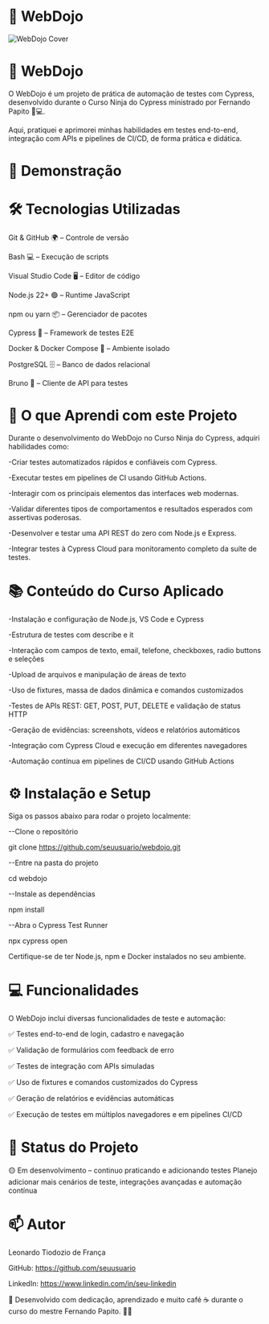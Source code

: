 # 🥋 WebDojo

![WebDojo Cover](.github/cover.png)

# 🚀 WebDojo

O WebDojo é um projeto de prática de automação de testes com Cypress, desenvolvido durante o Curso Ninja do Cypress ministrado por Fernando Papito 🥷💻.

Aqui, pratiquei e aprimorei minhas habilidades em testes end-to-end, integração com APIs e pipelines de CI/CD, de forma prática e didática.

# 📸 Demonstração


# 🛠️ Tecnologias Utilizadas

Git & GitHub 🌍 – Controle de versão

Bash 💻 – Execução de scripts

Visual Studio Code 🖥️ – Editor de código

Node.js 22+ 🟢 – Runtime JavaScript

npm ou yarn 📦 – Gerenciador de pacotes

Cypress 🧪 – Framework de testes E2E

Docker & Docker Compose 🐳 – Ambiente isolado

PostgreSQL 🗄 – Banco de dados relacional

Bruno 🔌 – Cliente de API para testes

# 🎯 O que Aprendi com este Projeto

Durante o desenvolvimento do WebDojo no Curso Ninja do Cypress, adquiri habilidades como:

-Criar testes automatizados rápidos e confiáveis com Cypress.

-Executar testes em pipelines de CI usando GitHub Actions.

-Interagir com os principais elementos das interfaces web modernas.

-Validar diferentes tipos de comportamentos e resultados esperados com assertivas poderosas.

-Desenvolver e testar uma API REST do zero com Node.js e Express.

-Integrar testes à Cypress Cloud para monitoramento completo da suíte de testes.

# 📚 Conteúdo do Curso Aplicado

-Instalação e configuração de Node.js, VS Code e Cypress

-Estrutura de testes com describe e it

-Interação com campos de texto, email, telefone, checkboxes, radio buttons e seleções

-Upload de arquivos e manipulação de áreas de texto

-Uso de fixtures, massa de dados dinâmica e comandos customizados

-Testes de APIs REST: GET, POST, PUT, DELETE e validação de status HTTP

-Geração de evidências: screenshots, vídeos e relatórios automáticos

-Integração com Cypress Cloud e execução em diferentes navegadores

-Automação contínua em pipelines de CI/CD usando GitHub Actions

# ⚙️ Instalação e Setup

Siga os passos abaixo para rodar o projeto localmente:

--Clone o repositório

git clone https://github.com/seuusuario/webdojo.git

--Entre na pasta do projeto

cd webdojo

--Instale as dependências

npm install

--Abra o Cypress Test Runner

npx cypress open

Certifique-se de ter Node.js, npm e Docker instalados no seu ambiente.

# 💻 Funcionalidades

O WebDojo inclui diversas funcionalidades de teste e automação:

✅ Testes end-to-end de login, cadastro e navegação

✅ Validação de formulários com feedback de erro

✅ Testes de integração com APIs simuladas

✅ Uso de fixtures e comandos customizados do Cypress

✅ Geração de relatórios e evidências automáticas

✅ Execução de testes em múltiplos navegadores e em pipelines CI/CD

# 📌 Status do Projeto

🟡 Em desenvolvimento – continuo praticando e adicionando testes
Planejo adicionar mais cenários de teste, integrações avançadas e automação contínua

# 📫 Autor

Leonardo Tiodozio de França

GitHub: https://github.com/seuusuario

LinkedIn: https://www.linkedin.com/in/seu-linkedin

💙 Desenvolvido com dedicação, aprendizado e muito café ☕ durante o curso do mestre Fernando Papito. 🚀🔥
